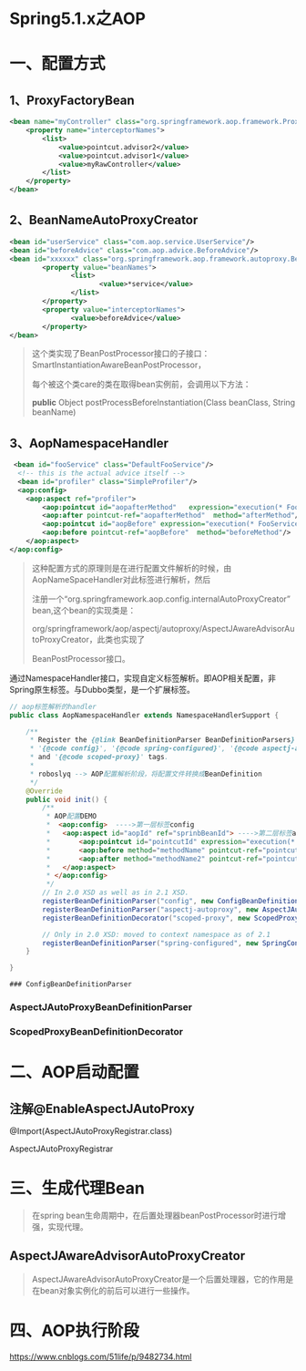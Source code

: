 # Spring5.1.x之AOP

# 一、配置方式

## 1、ProxyFactoryBean

```xml
<bean name="myController" class="org.springframework.aop.framework.ProxyFactoryBean">  
    <property name="interceptorNames">  
        <list>  
            <value>pointcut.advisor2</value>  
            <value>pointcut.advisor1</value>  
            <value>myRawController</value>  
        </list>  
    </property>  
</bean>  
```

## 2、BeanNameAutoProxyCreator 

```xml
<bean id="userService" class="com.aop.service.UserService"/>  
<bean id="beforeAdvice" class="com.aop.advice.BeforeAdvice"/>  
<bean id="xxxxxx" class="org.springframework.aop.framework.autoproxy.BeanNameAutoProxyCreator">  
        <property value="beanNames">  
               <list>  
                      <value>*service</value>  
               </list>  
        </property>  
        <property value="interceptorNames">  
               <value>beforeAdvice</value>  
        </property>  
</bean>  
```

>  这个类实现了BeanPostProcessor接口的子接口：SmartInstantiationAwareBeanPostProcessor，
>
>    每个被这个类care的类在取得bean实例前，会调用以下方法：
>
>   **public** Object postProcessBeforeInstantiation(Class beanClass, String beanName) 

## 3、AopNamespaceHandler

```xml
 <bean id="fooService" class="DefaultFooService"/>  
  <!-- this is the actual advice itself -->  
  <bean id="profiler" class="SimpleProfiler"/>  
  <aop:config>  
  	<aop:aspect ref="profiler">  
 		<aop:pointcut id="aopafterMethod"   expression="execution(* FooService.*(..))"/>  
		<aop:after pointcut-ref="aopafterMethod"  method="afterMethod"/>  
		<aop:pointcut id="aopBefore" expression="execution(* FooService.getBefore(String)) and args(myName)"/>  
   		<aop:before pointcut-ref="aopBefore"  method="beforeMethod"/>  
	</aop:aspect>  
</aop:config>  
```

> 这种配置方式的原理则是在进行配置文件解析的时候，由AopNameSpaceHandler对此标签进行解析，然后
>
>   注册一个“org.springframework.aop.config.internalAutoProxyCreator” bean,这个bean的实现类是：
>
>   org/springframework/aop/aspectj/autoproxy/AspectJAwareAdvisorAutoProxyCreator，此类也实现了
>
>   BeanPostProcessor接口。



通过NamespaceHandler接口，实现自定义标签解析。即AOP相关配置，非Spring原生标签。与Dubbo类型，是一个扩展标签。

```java
// aop标签解析的handler
public class AopNamespaceHandler extends NamespaceHandlerSupport {

	/**
	 * Register the {@link BeanDefinitionParser BeanDefinitionParsers} for the
	 * '{@code config}', '{@code spring-configured}', '{@code aspectj-autoproxy}'
	 * and '{@code scoped-proxy}' tags.
	 *
	 * roboslyq --> AOP配置解析阶段，将配置文件转换成BeanDefinition
	 */
	@Override
	public void init() {
		/**
		 * AOP配置DEMO
		 *  <aop:config>  ---->第一层标签config
		 * 	 <aop:aspect id="aopId" ref="sprinbBeanId"> ---->第二层标签aspect
		 * 		 <aop:pointcut id="pointcutId" expression="execution(* com.roboslyq.cn.*.*(..))" />
		 * 		 <aop:before method="methodName" pointcut-ref="pointcutId" />
		 * 		 <aop:after method="methodName2" pointcut-ref="pointcutId" />
		 * 	 </aop:aspect>
		 * </aop:config>
		 */
		// In 2.0 XSD as well as in 2.1 XSD.
		registerBeanDefinitionParser("config", new ConfigBeanDefinitionParser());
		registerBeanDefinitionParser("aspectj-autoproxy", new AspectJAutoProxyBeanDefinitionParser());
		registerBeanDefinitionDecorator("scoped-proxy", new ScopedProxyBeanDefinitionDecorator());

		// Only in 2.0 XSD: moved to context namespace as of 2.1
		registerBeanDefinitionParser("spring-configured", new SpringConfiguredBeanDefinitionParser());
	}

}
```

	### ConfigBeanDefinitionParser

### AspectJAutoProxyBeanDefinitionParser

### ScopedProxyBeanDefinitionDecorator



# 二、AOP启动配置



## 注解@EnableAspectJAutoProxy

@Import(AspectJAutoProxyRegistrar.class)

AspectJAutoProxyRegistrar

# 三、生成代理Bean

> 在spring bean生命周期中，在后置处理器beanPostProcessor时进行增强，实现代理。

## **AspectJAwareAdvisorAutoProxyCreator**

> AspectJAwareAdvisorAutoProxyCreator是一个后置处理器，它的作用是在bean对象实例化的前后可以进行一些操作。

# 四、AOP执行阶段

https://www.cnblogs.com/51life/p/9482734.html